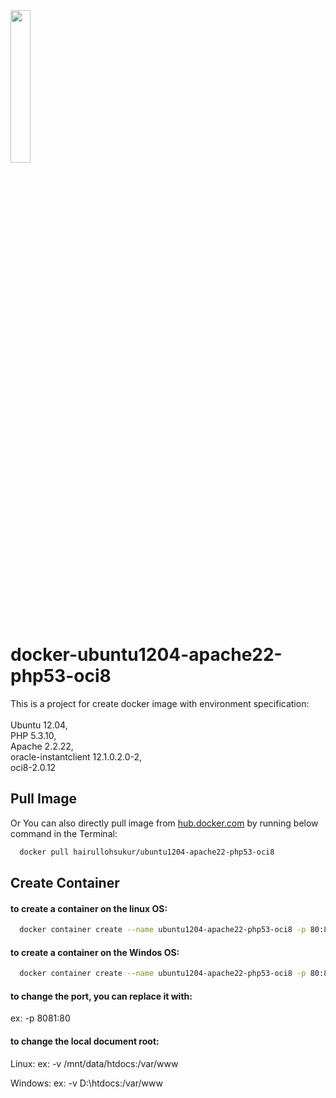 <img src="https://www.docker.com/sites/default/files/d8/2019-07/horizontal-logo-monochromatic-white.png" width=25% height=25%/> 

# docker-ubuntu1204-apache22-php53-oci8

This is a project for create docker image with environment specification: <br><br>
Ubuntu 12.04, <br>
PHP 5.3.10, <br>
Apache 2.2.22, <br>
oracle-instantclient 12.1.0.2.0-2, <br>
oci8-2.0.12 <br>

## Pull Image

Or You can also directly pull image from [hub.docker.com](https://hub.docker.com/r/hairullohsukur/ubuntu1204-apache22-php53-oci8)
by running below command in the Terminal:

```bash
  docker pull hairullohsukur/ubuntu1204-apache22-php53-oci8
```

## Create Container

#### to create a container on the linux OS:
```bash
  docker container create --name ubuntu1204-apache22-php53-oci8 -p 80:80 -v /documentroot:/var/www hairullohsukur/ubuntu1204-apache22-php53-oci8:latest
```

#### to create a container on the Windos OS:
```bash
  docker container create --name ubuntu1204-apache22-php53-oci8 -p 80:80 -v C:\documentroot:/var/www hairullohsukur/ubuntu1204-apache22-php53-oci8:latest
```

#### to change the port, you can replace it with:
ex: -p 8081:80

#### to change the local document root:

Linux:
ex: -v /mnt/data/htdocs:/var/www

Windows:
ex: -v D:\htdocs:/var/www
